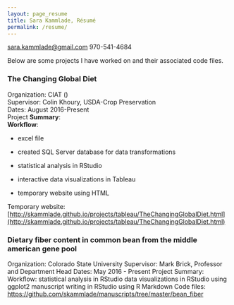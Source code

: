 ```yaml
---
layout: page_resume
title: Sara Kammlade, Résumé
permalink: /resume/
---
```

sara.kammlade@gmail.com
970-541-4684

Below are some projects I have worked on and their associated code files.

### The Changing Global Diet
Organization: CIAT ()  
Supervisor: Colin Khoury, USDA-Crop Preservation   
Dates: August 2016-Present   
Project **Summary**:  
**Workflow**: 

* excel file

* created SQL Server database for data transformations

* statistical analysis in RStudio

* interactive data visualizations in Tableau

* temporary website using HTML

Temporary website: [http://skammlade.github.io/projects/tableau/TheChangingGlobalDiet.html](http://skammlade.github.io/projects/tableau/TheChangingGlobalDiet.html)



### Dietary fiber content in common bean from the middle american gene pool
Organization: Colorado State University
Supervisor: Mark Brick, Professor and Department Head
Dates: May 2016 - Present
Project Summary: 
Workflow: 
statistical analysis in RStudio
data visualizations in RStudio using ggplot2
manuscript writing in RStudio using R Markdown
Code files: https://github.com/skammlade/manuscripts/tree/master/bean_fiber
